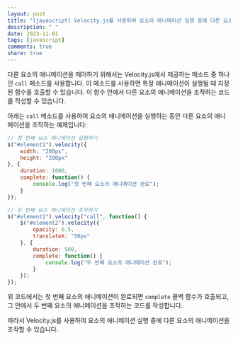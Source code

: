 ```yaml
---
layout: post
title: "[javascript] Velocity.js를 사용하여 요소의 애니메이션 실행 중에 다른 요소의 애니메이션을 조작할 수 있나요?"
description: " "
date: 2023-11-01
tags: [javascript]
comments: true
share: true
---
```


다른 요소의 애니메이션을 제어하기 위해서는 Velocity.js에서 제공하는 메소드 중 하나인 `call` 메소드를 사용합니다. 이 메소드를 사용하면 특정 애니메이션이 실행될 때 지정된 함수를 호출할 수 있습니다. 이 함수 안에서 다른 요소의 애니메이션을 조작하는 코드를 작성할 수 있습니다.

아래는 `call` 메소드를 사용하여 요소의 애니메이션을 실행하는 동안 다른 요소의 애니메이션을 조작하는 예제입니다:

```javascript
// 첫 번째 요소 애니메이션 실행하기
$("#element1").velocity({
    width: "200px",
    height: "200px"
}, {
    duration: 1000,
    complete: function() {
        console.log("첫 번째 요소의 애니메이션 완료");
    }
});

// 두 번째 요소 애니메이션 조작하기
$("#element1").velocity("call", function() {
    $("#element2").velocity({
        opacity: 0.5,
        translateX: "50px"
    }, {
        duration: 500,
        complete: function() {
            console.log("두 번째 요소의 애니메이션 완료");
        }
    });
});
```

위 코드에서는 첫 번째 요소의 애니메이션이 완료되면 `complete` 콜백 함수가 호출되고, 그 안에서 두 번째 요소의 애니메이션을 조작하는 코드를 작성합니다.

따라서 Velocity.js를 사용하여 요소의 애니메이션 실행 중에 다른 요소의 애니메이션을 조작할 수 있습니다.